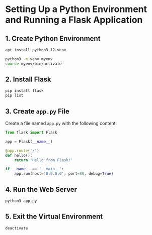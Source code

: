 # Setting Up a Python Environment and Running a Flask Application

## 1. Create Python Environment

```bash
apt install python3.12-venv

python3 -m venv myenv
source myenv/bin/activate
```

## 2. Install Flask

```bash
pip install flask
pip list
```

## 3. Create `app.py` File

Create a file named `app.py` with the following content:

```python
from flask import Flask

app = Flask(__name__)

@app.route('/')
def hello():
    return 'Hello from Flask!'

if __name__ == '__main__':
    app.run(host='0.0.0.0', port=80, debug=True)
```

## 4. Run the Web Server

```bash
python3 app.py
```

## 5. Exit the Virtual Environment

```bash
deactivate
```
